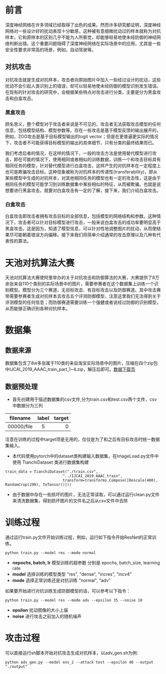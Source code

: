 # 前言

深度神经网络在许多领域已经取得了出色的成果。然而许多研究都证明，深度神经网络对一些设计好的扰动表现十分敏感，这种被有意细微扰动过的样本就称为对抗样本，它和原样本的区别几乎不能为人所察觉，却能够轻易地使未经防御的神经网络判断出错。这个重要问题阻碍了深度神经网络在实际场景中的应用，尤其是一些安全性要求非常高的场景，例如，自动驾驶等。

## 对抗攻击

对抗攻击就是生成对抗样本，攻击者向原始图片中加入一些经过设计的扰动，这些扰动不会引起人类识别上的错误，却可以轻易地使未经防御的模型识别发生错误。在现有的针对攻击的研究中，会根据某些特点对攻击进行分类，主要是分为黑盒攻击和白盒攻击。

### 黑盒攻击

顾名思义，整个模型对于攻击者来说是不可见的，攻击者无法获取攻击模型的任何信息，包括模型结构、模型参数等。存在一些攻击是基于模型反馈的输出展开的，例如，ZOO攻击是基于目标模型输出的logit vector；但是在更普遍更实际的情况下，攻击者不可能获得目标模型的输出的具体细节，只有分类的最终结果而已。

我们考虑后者的情况，在这样的情况下，一般的攻击方法是使用替代模型进行攻击，即在可能的情况下，使用相同或者相似的训练数据，训练一个和攻击目标具有相同任务的模型，针对替代模型进行白盒攻击，这样产生的对抗样本在一定程度上也可是欺骗攻击目标。这种现象被称为对抗样本的传递性(transferability)，即从某些模型中生成的对抗样本，对其他相同任务的模型也有一定的攻击性，这是由于相同任务的模型可能学习到训练数据集中某些相似的特征，从而被欺骗。也就是说想要进行黑盒攻击，就要对白盒攻击有一定的了解，接下来，我们介绍白盒攻击。

### 白盒攻击

白盒攻击即攻击者拥有攻击目标的全部信息，包括模型的网络结构和参数。这种情况下，攻击者可以针对目标模型进行攻击，一般来说白盒攻击的成功率要明显高于黑盒攻击。这是因为，知道了模型信息，可以针对性地调整图片的扰动，从而使结果尽可能朝着错误方向偏移。接下来我们将简单介绍通常的攻击原理以及几种有代表性的算法。

# 天池对抗算法大赛


天池对抗算法大赛使阿里举办的关于对抗攻击和防御算法的大赛，大赛提供了8万余张来自110个类别的实际场景中的图片，需要参赛者在这个数据集上训练一个识别模型。模型分为三个赛道，无目标攻击、有目标攻击以及防御赛道。其中攻击赛带需要参赛者生成对抗样本去攻击五个评测防御模型，注意这里我们无法得到关于评测模型的任何信息；而防御赛道需要训练一个强健或者说经过防御的识别模型，从而能够正确识别各种对抗样本。

# 数据集

## 数据来源
数据集包含了8w多张属于110类的来自淘宝实际场景中的图片，压缩在四个zip包中IJCAI_2019_AAAC_train_part_1~4.zip，解压后即可。[数据下载页](https://tianchi.aliyun.com/competition/entrance/231701/information)

## 数据预处理

- 首先创建用于描述数据集的csv文件,分为train.csv和test.csv两个文件，csv中数据分为三列

filename | label | target 
--|:--:|--:
00000/file | 5 |0

注意在训练的过程中target项是无用的，仅仅是为了和之后有目标攻击时统一数据集输入。

- 本代码使用pytorch中的dataset类构建输入数据集，在ImageLoad.py文件中使用 TianchiDataset 类进行数据集构建

```
train_data = TianchiDataset("./train.csv",
                          "../IJCAI_2019_AAAC_train",
                          transform=transforms.Compose([Rescale(400), RandomCrop(299), ToTensor()]))
```

- 由于数据中存在一些损坏的图片，无法正常读取，可以通过运行clean.py文件来清洗数据集，得到损坏图片的文件名之后从csv文件中去除


# 训练过程

通过运行train.py文件开始训练过程，例如，运行如下指令开始ResNet的正常训练。
```
python train.py --model res --mode normal
```

- **nepochs, batch, lr** 模型训练的超参数 分别是 epochs, batch_size, learning rate
- **model** 选择训练的模型类型 "res", "dense", "incres", "incv4"
- **mode**  选择正常训练还是对抗训练 "normal", "adv"

如果要开始进行对抗训练生成防御模型的话，可以参考以下指令：
```
python train.py --model res --mode adv --epsilon 35 --noise 10 
```
- **epsilon** 扰动图像的大小上届
- **noise**   进行攻击之前加入的随机噪声

# 攻击过程

可以直接运行sh脚本开始对抗攻击生成对抗样本，以adv_gen.sh为例:
```
python adv_gen.py --model ens_2 --attack test --epsilon 40 --output "./output"
```